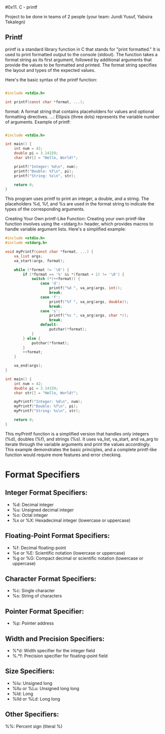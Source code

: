 #0x11. C - printf

Project to be done in teams of 2 people (your team: Jundi Yusuf, Yabsira Tekalegn)

## Printf

printf is a standard library function in C that stands for "print formatted." It is used to print formatted output to the console (stdout). The function takes a format string as its first argument, followed by additional arguments that provide the values to be formatted and printed. The format string specifies the layout and types of the expected values.

Here's the basic syntax of the printf function:

```c

#include <stdio.h>

int printf(const char *format, ...);
```
format: A format string that contains placeholders for values and optional formatting directives.
...: Ellipsis (three dots) represents the variable number of arguments.
Example of printf:

```c

#include <stdio.h>

int main() {
    int num = 42;
    double pi = 3.14159;
    char str[] = "Hello, World!";

    printf("Integer: %d\n", num);
    printf("Double: %f\n", pi);
    printf("String: %s\n", str);

    return 0;
}
```
This program uses printf to print an integer, a double, and a string. The placeholders %d, %f, and %s are used in the format string to indicate the types of the corresponding arguments.

Creating Your Own printf-Like Function:
Creating your own printf-like function involves using the <stdarg.h> header, which provides macros to handle variable argument lists. Here's a simplified example:

```c
#include <stdio.h>
#include <stdarg.h>

void myPrintf(const char *format, ...) {
    va_list args;
    va_start(args, format);

    while (*format != '\0') {
        if (*format == '%' && *(format + 1) != '\0') {
            switch (*(++format)) {
                case 'd':
                    printf("%d ", va_arg(args, int));
                    break;
                case 'f':
                    printf("%f ", va_arg(args, double));
                    break;
                case 's':
                    printf("%s ", va_arg(args, char *));
                    break;
                default:
                    putchar(*format);
            }
        } else {
            putchar(*format);
        }
        ++format;
    }

    va_end(args);
}

int main() {
    int num = 42;
    double pi = 3.14159;
    char str[] = "Hello, World!";

    myPrintf("Integer: %d\n", num);
    myPrintf("Double: %f\n", pi);
    myPrintf("String: %s\n", str);

    return 0;
}
```
This myPrintf function is a simplified version that handles only integers (%d), doubles (%f), and strings (%s). It uses va_list, va_start, and va_arg to iterate through the variable arguments and print the values accordingly. This example demonstrates the basic principles, and a complete printf-like function would require more features and error checking.

# Format Specifiers

## Integer Format Specifiers:

* %d: Decimal integer
* %u: Unsigned decimal integer
* %o: Octal integer
* %x or %X: Hexadecimal integer (lowercase or uppercase)

## Floating-Point Format Specifiers:

* %f: Decimal floating-point
* %e or %E: Scientific notation (lowercase or uppercase)
* %g or %G: Compact decimal or scientific notation (lowercase or uppercase)

## Character Format Specifiers:

* %c: Single character
* %s: String of characters

## Pointer Format Specifier:

* %p: Pointer address

## Width and Precision Specifiers:

* %*d: Width specifier for the integer field
* %.*f: Precision specifier for floating-point field

## Size Specifiers:

* %lu: Unsigned long
* %llu or %Lu: Unsigned long long
* %ld: Long
* %lld or %Ld: Long long

## Other Specifiers:

%%: Percent sign (literal %)
